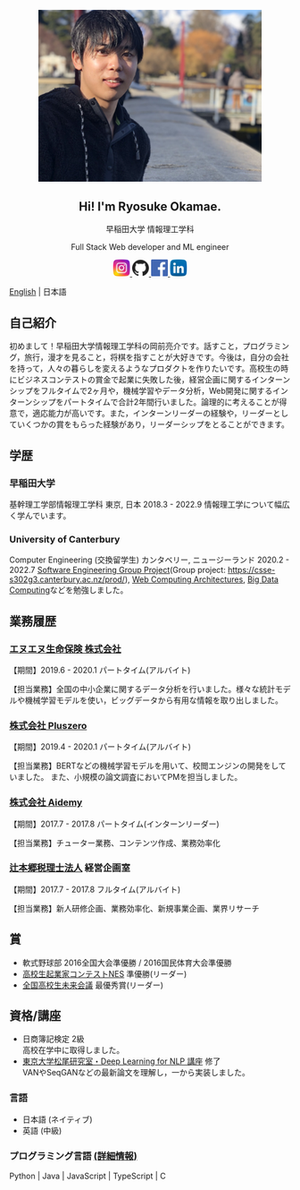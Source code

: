 <p align="center">
  <img width="400" src="public/image/profile.jpg">
</p>
<H2 align="center">
  Hi! I'm Ryosuke Okamae.
</H2>
<p align="center">早稲田大学 情報理工学科</p>
<p align="center">Full Stack Web developer and ML engineer</p>

<p align="center">
  <a href="https://www.instagram.com/maeoka__/">
    <img width="30" src="public/image/instagram.png" alt="Instagram">
  </a>
  <a href="https://github.com/ryosuke4138">
    <img width="30" src="public/image/github.png" alt="GitHub">
  </a>
  <a href="https://www.facebook.com/ryosuke.okamae.1">
    <img width="30" src="public/image/facebook.png" alt="Facebook">
  </a>
  <a href="https://www.linkedin.com/in/ryosuke-okamae-041720170/">
    <img width="30" src="public/image/linkedin.png" alt="LinkedIn">
  </a>
</p>

[English](/README.md) | 日本語

## 自己紹介

初めまして！早稲田大学情報理工学科の岡前亮介です。話すこと，プログラミング，旅行，漫才を見ること，将棋を指すことが大好きです。今後は，自分の会社を持って，人々の暮らしを変えるようなプロダクトを作りたいです。高校生の時にビジネスコンテストの賞金で起業に失敗した後，経営企画に関するインターンシップをフルタイムで2ヶ月や，機械学習やデータ分析，Web開発に関するインターンシップをパートタイムで合計2年間行いました。論理的に考えることが得意で，適応能力が高いです。また，インターンリーダーの経験や，リーダーとしていくつかの賞をもらった経験があり，リーダーシップをとることができます。

## 学歴

### 早稲田大学

基幹理工学部情報理工学科
東京, 日本
2018.3 - 2022.9
情報理工学について幅広く学んでいます。

### University of Canterbury

Computer Engineering (交換留学生)
カンタベリー, ニュージーランド
2020.2 - 2022.7
[Software Engineering Group Project](https://www.canterbury.ac.nz/courseinfo/GetCourseDetails.aspx?course=SENG302&occurrence=20W(C)&year=2020)(Group project: https://csse-s302g3.canterbury.ac.nz/prod/), [Web Computing Architectures](https://www.canterbury.ac.nz/courseinfo/GetCourseDetails.aspx?course=SENG365&occurrence=20S1(C)&year=2020), [Big Data Computing](https://www.canterbury.ac.nz/courseinfo/GetCourseDetails.aspx?course=DATA301&occurrence=20S1(C)&year=2020)などを勉強しました。

## 業務履歴

### [エヌエヌ生命保険 株式会社](https://www.nnlife.co.jp)

【期間】2019.6 - 2020.1 パートタイム(アルバイト)

【担当業務】全国の中小企業に関するデータ分析を行いました。様々な統計モデルや機械学習モデルを使い，ビッグデータから有用な情報を取り出しました。

### [株式会社 Pluszero](https://plus-zero.co.jp/)

【期間】2019.4 - 2020.1 パートタイム(アルバイト)

【担当業務】BERTなどの機械学習モデルを用いて、校閲エンジンの開発をしていました。
また、小規模の論文調査においてPMを担当しました。

### [株式会社 Aidemy](https://aidemy.co.jp/)

【期間】2017.7 - 2017.8 パートタイム(インターンリーダー)

【担当業務】チューター業務、コンテンツ作成、業務効率化

### [辻本郷税理士法人](https://www.ht-tax.or.jp/) 経営企画室

【期間】2017.7 - 2017.8 フルタイム(アルバイト)

【担当業務】新人研修企画、業務効率化、新規事業企画、業界リサーチ

## 賞

- 軟式野球部 2016全国大会準優勝 / 2016国民体育大会準優勝
- [高校生起業家コンテストNES](https://www.facebook.com/next.entrepreneur.summit/) 準優勝(リーダー)
- [全国高校生未来会議](https://www.facebook.com/revisionjapan/) 最優秀賞(リーダー)

## 資格/講座

- 日商簿記検定 2級  
  高校在学中に取得しました。
- [東京大学松尾研究室・Deep Learning for NLP 講座](https://deeplearning.jp/deep-learning-for-nlp/) 修了  
  VANやSeqGANなどの最新論文を理解し，一から実装しました。

### 言語

- 日本語 (ネイティブ)
- 英語 (中級)

### プログラミング言語 [(詳細情報)](/README_ja.md)

Python | Java | JavaScript | TypeScript | C
